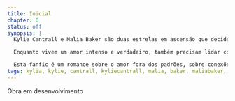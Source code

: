 ```yaml
---
title: Inicial
chapter: 0
status: off
synopsis: |
  Kylie Cantrall e Malia Baker são duas estrelas em ascensão que decidem, enfim, revelar ao mundo que estão namorando. O anúncio sacode as redes sociais, os tabloides e, claro, os fãs. Mas o que ninguém sabe — e o que elas escondem cuidadosamente — é que esse romance não é apenas a dois. Jane, uma jovem comum que entrou por acaso na vida das duas, é a peça que completa o coração desse trisal.

  Enquanto vivem um amor intenso e verdadeiro, também precisam lidar com os segredos, a fama e o medo constante de exposição. Até onde é possível esconder o que mais importa?

  Esta fanfic é um romance sobre o amor fora dos padrões, sobre conexões improváveis e sobre a coragem de viver a verdade — mesmo quando o mundo inteiro está assistindo.
tags: kylia, kylie, cantrall, kyliecantrall, malia, baker, maliabaker, romance, lgbt, namoradas, trisal, poliamor, LGBTQIA+, RelacionamentoSecreto, Fama, Celebridades, fanfic, CelebridadexOC, Showbiz, Hollywood, SoftRomance
---
```


Obra em desenvolvimento
